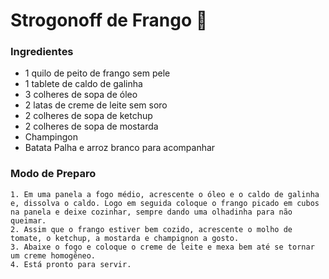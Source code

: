 # Strogonoff de Frango :chicken:

### Ingredientes

- 1 quilo de peito de frango sem pele
- 1 tablete de caldo de galinha 
- 3 colheres de sopa de óleo
- 2 latas de creme de leite sem soro 
- 2 colheres de sopa de ketchup 
- 2 colheres de sopa de mostarda 
- Champingon
- Batata Palha e arroz branco para acompanhar 



### Modo de Preparo 

	1. Em uma panela a fogo médio, acrescente o óleo e o caldo de galinha e, dissolva o caldo. Logo em seguida coloque o frango picado em cubos na panela e deixe cozinhar, sempre dando uma olhadinha para não queimar. 
 	2. Assim que o frango estiver bem cozido, acrescente o molho de tomate, o ketchup, a mostarda e champignon a gosto. 
 	3. Abaixe o fogo e coloque o creme de leite e mexa bem até se tornar um creme homogêneo.
 	4. Está pronto para servir. 



